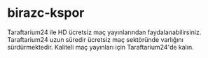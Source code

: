 # birazc-kspor
Taraftarium24 ile HD ücretsiz maç yayınlarından faydalanabilirsiniz. Taraftarium24 uzun süredir ücretsiz maç sektöründe varlığını sürdürmektedir. Kaliteli maç yayınları için Taraftarium24'de kalın.
